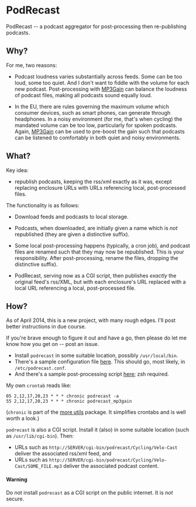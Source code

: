 PodRecast
=========

PodRecast -- a podcast aggregator for post-processing then re-publishing podcasts.

## Why?

For me, two reasons:

- Podcast loudness varies substantially across feeds.  Some can be too
  loud, some too quiet.  And I don't want to fiddle with the
  volume for each new podcast.  Post-processing with
  [MP3Gain](http://mp3gain.sourceforge.net/) can balance the
  loudness of podcast files, making all podcasts sound equally loud.

- In the EU, there are rules governing the maximum volume which consumer
  devices, such as smart phones, can generate through headphones.  In a noisy
  environment (for me, that's when cycling) the mandated volume can be too
  low, particularly for spoken podcasts.  Again,
  [MP3Gain](http://mp3gain.sourceforge.net/) can be used to pre-boost the
  gain such that podcasts can be listened to comfortably in both quiet and noisy
  environments.

## What?

Key idea:

- republish podcasts, keeping the rss/xml exactly as it was, except replacing
  enclosure URLs with URLs referencing local, post-processed files.

The functionality is as follows:

- Download feeds and podcasts to local storage.

- Podcasts, when downloaded, are initially given a name which is *not*
  republished (they are given a distinctive suffix).

- Some local post-processing happens (typically, a cron job), and podcast files
  are renamed such that they may now be republished.  This is your
  responsibility.  After post-processing, rename the files, dropping the
  distinctive suffix).

- PodRecast, serving now as a CGI script, then publishes *exactly* the original feed's
  rss/XML, but with each enclosure's URL replaced with a local URL referencing
  a local, post-processed file.

## How?

As of April 2014, this is a new project, with many rough edges.  I'll post
better instructions in due course.

If you're brave enough to figure it out and have a go, then please
do let me know how you get on -- post an issue.

- Install `podrecast` in some suitable location, possibly `/usr/local/bin`.
- There's a sample configuration file [here](https://github.com/smblott-github/podrecast/blob/master/sample/repodcast.conf).  This should go, most likely, in `/etc/podrecast.conf`.
- And there's a sample post-processing script [here](https://github.com/smblott-github/podrecast/blob/master/script/podrecast_mp3gain); zsh required.

My own `crontab` reads like:

    05 2,12,17,20,23 * * * chronic podrecast -a
    55 2,12,17,20,23 * * * chronic podrecast_mp3gain

(`chronic` is part of the [more utils](https://joeyh.name/code/moreutils/)
package.  It simplifies crontabs and is well worth a look.)

`podrecast` is also a CGI script. Install it (also) in some suitable location
(such as `/usr/lib/cgi-bin`). Then:

- URLs such as `http://SERVER/cgi-bin/podrecast/Cycling/Velo-Cast` deliver the
  associated rss/xml feed, and
- URLs such as `http://SERVER/cgi-bin/podrecast/Cycling/Velo-Cast/SOME_FILE.mp3`
  deliver the associated podcast content.

#### Warning

Do not install `podrecast` as a CGI script on the public internet. It is *not* secure.
